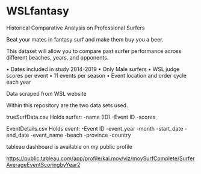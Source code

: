 # WSLfantasy
Historical Comparative Analysis on Professional Surfers

Beat your mates in fantasy surf and make them buy you a beer.

This dataset will allow you to compare past surfer performance across different beaches, years, and opponents.

•	Dates included in study 2014-2019
•	Only Male surfers
•	WSL judge scores per event
•	11 events per season
•	Event location and order cycle each year

Data scraped from WSL website


Within this repository are the two data sets used.

trueSurfData.csv 
Holds surfer:
-name (ID)
-Event ID
-scores

EventDetails.csv
Holds event:
-Event ID
-event_year
-month
-start_date
-end_date
-event_name
-beach
-province
-country


tableau dashboard is available on my public profile

https://public.tableau.com/app/profile/kai.moy/viz/moySurfComplete/SurferAverageEventScoringbyYear2
